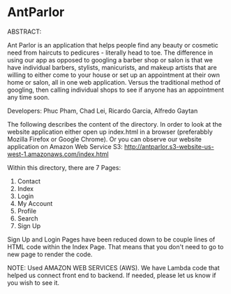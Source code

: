 # AntParlor

ABSTRACT:

Ant Parlor is an application that helps people find any beauty or cosmetic need from haircuts to pedicures - literally head to toe. The difference in using our app as opposed to googling a barber shop or salon is that we have individual barbers, stylists, manicurists, and makeup artists  that are willing to either come to your house or set up an appointment at their own home or salon, all in one web application. Versus the traditional method of googling, then calling individual shops to see if anyone has an appointment any time soon.

Developers:
Phuc Pham, Chad Lei, Ricardo Garcia, Alfredo Gaytan

The following describes the content of the directory.
In order to look at the website application either open up index.html in a browser (preferabbly Mozilla Firefox or Google Chrome).
Or you can observe our website application on Amazon Web Service S3: http://antparlor.s3-website-us-west-1.amazonaws.com/index.html

Within this directory, there are 7 Pages:
1. Contact 
2. Index
3. Login
4. My Account
5. Profile
6. Search
7. Sign Up

Sign Up and Login Pages have been reduced down to be couple lines of HTML code within the Index Page. That means that you don't need
to go to new page to render the code. 

NOTE:
Used AMAZON WEB SERVICES (AWS). We have Lambda code that helped us connect front end to backend. If needed, please let us know if you wish to see it. 


